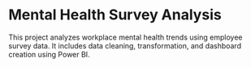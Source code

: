 # Mental Health Survey Analysis
This project analyzes workplace mental health trends using employee survey data. It includes data cleaning, transformation, and dashboard creation using Power BI.
